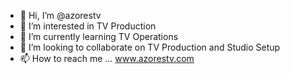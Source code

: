- 👋 Hi, I’m @azorestv
- 👀 I’m interested in TV Production
- 🌱 I’m currently learning TV Operations
- 💞️ I’m looking to collaborate on TV Production and Studio Setup 
- 📫 How to reach me ... www.azorestv.com

<!---
azorestv/azorestv is a ✨ special ✨ repository because its `README.md` (this file) appears on your GitHub profile.
You can click the Preview link to take a look at your changes.
--->
